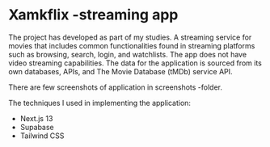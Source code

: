 # Xamkflix -streaming app

The project has developed as part of my studies.
A streaming service for movies that includes common functionalities found in streaming platforms such as browsing, search, login, and watchlists. 
The app does not have video streaming capabilities. 
The data for the application is sourced from its own databases, APIs, and The Movie Database (tMDb) service API.

There are few screenshots of application in screenshots -folder.

The techniques I used in implementing the application:
- Next.js 13
- Supabase
- Tailwind CSS

